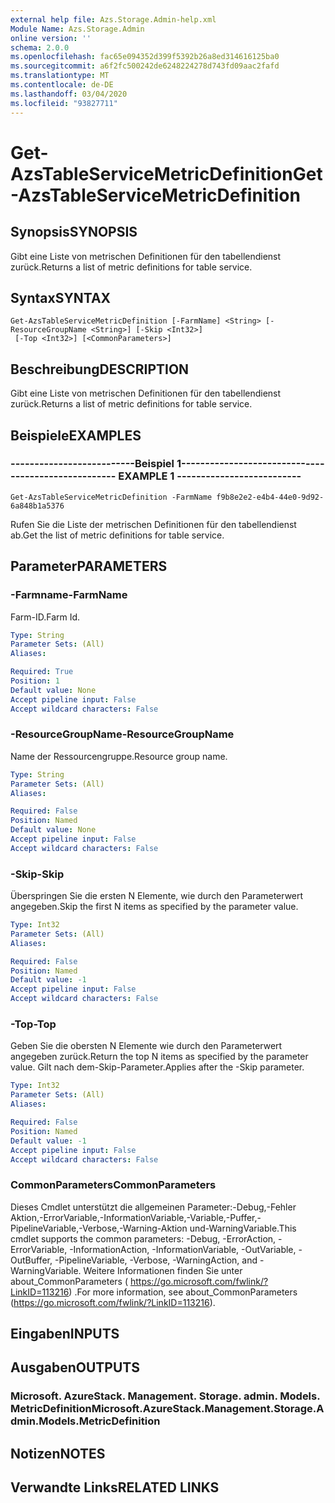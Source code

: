 ```yaml
---
external help file: Azs.Storage.Admin-help.xml
Module Name: Azs.Storage.Admin
online version: ''
schema: 2.0.0
ms.openlocfilehash: fac65e094352d399f5392b26a8ed314616125ba0
ms.sourcegitcommit: a6f2fc500242de6248224278d743fd09aac2fafd
ms.translationtype: MT
ms.contentlocale: de-DE
ms.lasthandoff: 03/04/2020
ms.locfileid: "93827711"
---
```

# <span data-ttu-id="c7e78-101">Get-AzsTableServiceMetricDefinition</span><span class="sxs-lookup"><span data-stu-id="c7e78-101">Get-AzsTableServiceMetricDefinition</span></span>

## <span data-ttu-id="c7e78-102">Synopsis</span><span class="sxs-lookup"><span data-stu-id="c7e78-102">SYNOPSIS</span></span>
<span data-ttu-id="c7e78-103">Gibt eine Liste von metrischen Definitionen für den tabellendienst zurück.</span><span class="sxs-lookup"><span data-stu-id="c7e78-103">Returns a list of metric definitions for table service.</span></span>

## <span data-ttu-id="c7e78-104">Syntax</span><span class="sxs-lookup"><span data-stu-id="c7e78-104">SYNTAX</span></span>

```
Get-AzsTableServiceMetricDefinition [-FarmName] <String> [-ResourceGroupName <String>] [-Skip <Int32>]
 [-Top <Int32>] [<CommonParameters>]
```

## <span data-ttu-id="c7e78-105">Beschreibung</span><span class="sxs-lookup"><span data-stu-id="c7e78-105">DESCRIPTION</span></span>
<span data-ttu-id="c7e78-106">Gibt eine Liste von metrischen Definitionen für den tabellendienst zurück.</span><span class="sxs-lookup"><span data-stu-id="c7e78-106">Returns a list of metric definitions for table service.</span></span>

## <span data-ttu-id="c7e78-107">Beispiele</span><span class="sxs-lookup"><span data-stu-id="c7e78-107">EXAMPLES</span></span>

### <span data-ttu-id="c7e78-108">--------------------------Beispiel 1--------------------------</span><span class="sxs-lookup"><span data-stu-id="c7e78-108">-------------------------- EXAMPLE 1 --------------------------</span></span>
```
Get-AzsTableServiceMetricDefinition -FarmName f9b8e2e2-e4b4-44e0-9d92-6a848b1a5376
```

<span data-ttu-id="c7e78-109">Rufen Sie die Liste der metrischen Definitionen für den tabellendienst ab.</span><span class="sxs-lookup"><span data-stu-id="c7e78-109">Get the list of metric definitions for table service.</span></span>

## <span data-ttu-id="c7e78-110">Parameter</span><span class="sxs-lookup"><span data-stu-id="c7e78-110">PARAMETERS</span></span>

### <span data-ttu-id="c7e78-111">-Farmname</span><span class="sxs-lookup"><span data-stu-id="c7e78-111">-FarmName</span></span>
<span data-ttu-id="c7e78-112">Farm-ID.</span><span class="sxs-lookup"><span data-stu-id="c7e78-112">Farm Id.</span></span>

```yaml
Type: String
Parameter Sets: (All)
Aliases: 

Required: True
Position: 1
Default value: None
Accept pipeline input: False
Accept wildcard characters: False
```

### <span data-ttu-id="c7e78-113">-ResourceGroupName</span><span class="sxs-lookup"><span data-stu-id="c7e78-113">-ResourceGroupName</span></span>
<span data-ttu-id="c7e78-114">Name der Ressourcengruppe.</span><span class="sxs-lookup"><span data-stu-id="c7e78-114">Resource group name.</span></span>

```yaml
Type: String
Parameter Sets: (All)
Aliases: 

Required: False
Position: Named
Default value: None
Accept pipeline input: False
Accept wildcard characters: False
```

### <span data-ttu-id="c7e78-115">-Skip</span><span class="sxs-lookup"><span data-stu-id="c7e78-115">-Skip</span></span>
<span data-ttu-id="c7e78-116">Überspringen Sie die ersten N Elemente, wie durch den Parameterwert angegeben.</span><span class="sxs-lookup"><span data-stu-id="c7e78-116">Skip the first N items as specified by the parameter value.</span></span>

```yaml
Type: Int32
Parameter Sets: (All)
Aliases: 

Required: False
Position: Named
Default value: -1
Accept pipeline input: False
Accept wildcard characters: False
```

### <span data-ttu-id="c7e78-117">-Top</span><span class="sxs-lookup"><span data-stu-id="c7e78-117">-Top</span></span>
<span data-ttu-id="c7e78-118">Geben Sie die obersten N Elemente wie durch den Parameterwert angegeben zurück.</span><span class="sxs-lookup"><span data-stu-id="c7e78-118">Return the top N items as specified by the parameter value.</span></span>
<span data-ttu-id="c7e78-119">Gilt nach dem-Skip-Parameter.</span><span class="sxs-lookup"><span data-stu-id="c7e78-119">Applies after the -Skip parameter.</span></span>

```yaml
Type: Int32
Parameter Sets: (All)
Aliases: 

Required: False
Position: Named
Default value: -1
Accept pipeline input: False
Accept wildcard characters: False
```

### <span data-ttu-id="c7e78-120">CommonParameters</span><span class="sxs-lookup"><span data-stu-id="c7e78-120">CommonParameters</span></span>
<span data-ttu-id="c7e78-121">Dieses Cmdlet unterstützt die allgemeinen Parameter:-Debug,-Fehler Aktion,-ErrorVariable,-InformationVariable,-Variable,-Puffer,-PipelineVariable,-Verbose,-Warning-Aktion und-WarningVariable.</span><span class="sxs-lookup"><span data-stu-id="c7e78-121">This cmdlet supports the common parameters: -Debug, -ErrorAction, -ErrorVariable, -InformationAction, -InformationVariable, -OutVariable, -OutBuffer, -PipelineVariable, -Verbose, -WarningAction, and -WarningVariable.</span></span> <span data-ttu-id="c7e78-122">Weitere Informationen finden Sie unter about_CommonParameters ( https://go.microsoft.com/fwlink/?LinkID=113216) .</span><span class="sxs-lookup"><span data-stu-id="c7e78-122">For more information, see about_CommonParameters (https://go.microsoft.com/fwlink/?LinkID=113216).</span></span>

## <span data-ttu-id="c7e78-123">Eingaben</span><span class="sxs-lookup"><span data-stu-id="c7e78-123">INPUTS</span></span>

## <span data-ttu-id="c7e78-124">Ausgaben</span><span class="sxs-lookup"><span data-stu-id="c7e78-124">OUTPUTS</span></span>

### <span data-ttu-id="c7e78-125">Microsoft. AzureStack. Management. Storage. admin. Models. MetricDefinition</span><span class="sxs-lookup"><span data-stu-id="c7e78-125">Microsoft.AzureStack.Management.Storage.Admin.Models.MetricDefinition</span></span>

## <span data-ttu-id="c7e78-126">Notizen</span><span class="sxs-lookup"><span data-stu-id="c7e78-126">NOTES</span></span>

## <span data-ttu-id="c7e78-127">Verwandte Links</span><span class="sxs-lookup"><span data-stu-id="c7e78-127">RELATED LINKS</span></span>


